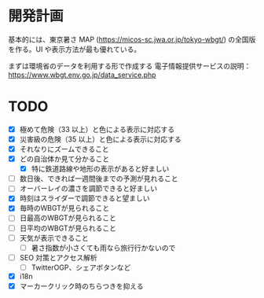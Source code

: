 # 開発計画

基本的には、東京暑さ MAP (https://micos-sc.jwa.or.jp/tokyo-wbgt/) の全国版を作る。UI や表示方法が最も優れている。

まずは環境省のデータを利用する形で作成する
電子情報提供サービスの説明： https://www.wbgt.env.go.jp/data_service.php

# TODO

- [x] 極めて危険（33 以上）と色による表示に対応する
- [x] 災害級の危険（35 以上）と色による表示に対応する
- [x] それなりにズームできること
- [x] どの自治体か見て分かること
  - [x] 特に鉄道路線や地形の表示があると好ましい
- [ ] 数日後、できれば一週間後までの予測が見れること
- [ ] オーバーレイの濃さを調節できると好ましい
- [x] 時刻はスライダーで調節できると望ましい
- [x] 毎時のWBGTが見られること
- [ ] 日最高のWBGTが見られること
- [ ] 日平均のWBGTが見られること
- [ ] 天気が表示できること
  - [ ] 暑さ指数が小さくても雨なら旅行行かないので
- [ ] SEO 対策とアクセス解析
  - [ ] TwitterOGP、シェアボタンなど
- [x] i18n
- [x] マーカークリック時のちらつきを抑える
